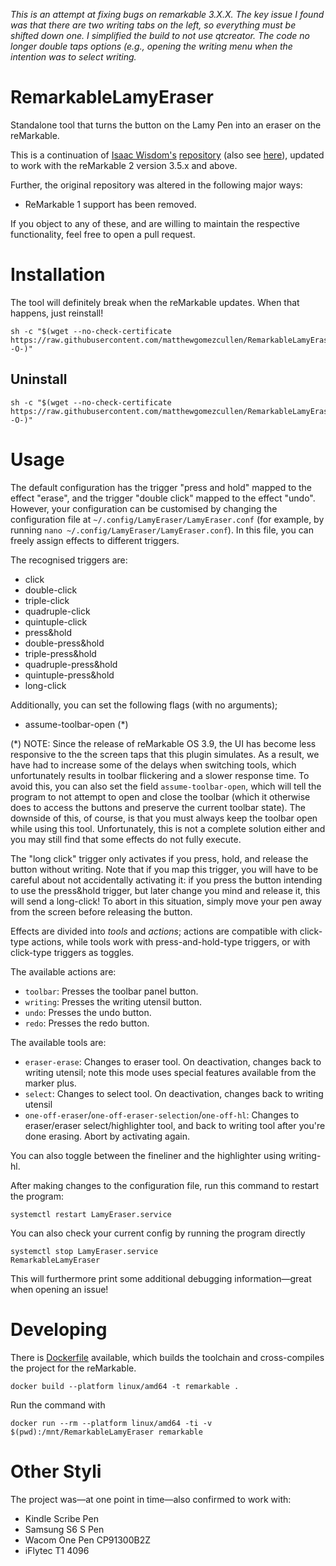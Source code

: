 *This is an attempt at fixing bugs on remarkable 3.X.X. The key issue I found was that there are two writing tabs on the left, so everything must be shifted down one. I simplified the build to not use qtcreator. The code no longer double taps options (e.g., opening the writing menu when the intention was to select writing.*

# RemarkableLamyEraser

Standalone tool that turns the button on the Lamy Pen into an eraser on the reMarkable.

This is a continuation of
[Isaac Wisdom's][ghub:isaac-wisdom]
[repository][ghub:lamy:orig]
(also see [here][ghub:lamy:orig:maintenance]),
updated to work with the reMarkable 2 version 3.5.x and above.

Further, the original repository was altered in the following major ways:

  - ReMarkable 1 support has been removed.

If you object to any of these,
and are willing to maintain the respective functionality,
feel free to open a pull request.

# Installation

The tool will definitely break when the reMarkable updates.
When that happens, just reinstall!

``` console
sh -c "$(wget --no-check-certificate https://raw.githubusercontent.com/matthewgomezcullen/RemarkableLamyEraser/main/scripts/LamyInstall.sh -O-)"
```

## Uninstall

``` console
sh -c "$(wget --no-check-certificate https://raw.githubusercontent.com/matthewgomezcullen/RemarkableLamyEraser/main/scripts/LamyUninstall.sh -O-)"
```

# Usage

The default configuration has the trigger "press and hold" mapped to the effect "erase",
and the trigger "double click" mapped to the effect "undo".
However, your configuration can be customised by changing the configuration file at
`~/.config/LamyEraser/LamyEraser.conf`
(for example, by running `nano ~/.config/LamyEraser/LamyEraser.conf`).
In this file, you can freely assign effects to different triggers.

The recognised triggers are:

  * click
  * double-click
  * triple-click
  * quadruple-click
  * quintuple-click
  * press&hold
  * double-press&hold
  * triple-press&hold
  * quadruple-press&hold
  * quintuple-press&hold
  * long-click

Additionally, you can set the following flags (with no arguments);
  * assume-toolbar-open (*)

(*) NOTE: Since the release of reMarkable OS 3.9,
the UI has become less responsive to the the screen taps that this plugin simulates.
As a result, we have had to increase some of the delays when switching tools,
which unfortunately results in toolbar flickering and a slower response time.
To avoid this, you can also set the field `assume-toolbar-open`,
which will tell the program to not attempt to open and close the toolbar
(which it otherwise does to access the buttons and preserve the current toolbar state).
The downside of this, of course, is that you must always keep the toolbar open while using this tool.
Unfortunately, this is not a complete solution either and you may still find that some effects do not fully execute.

The "long click" trigger only activates if you press, hold, and release the button without writing.
Note that if you map this trigger, you will have to be careful about not accidentally activating it:
if you press the button intending to use the press&hold trigger, but later change you mind and release it,
this will send a long-click!
To abort in this situation, simply move your pen away from the screen before releasing the button.

Effects are divided into *tools* and *actions*;
actions are compatible with click-type actions,
while tools work with press-and-hold-type triggers,
or with click-type triggers as toggles.

The available actions are:

  * `toolbar`: Presses the toolbar panel button.
  * `writing`: Presses the writing utensil button.
  * `undo`: Presses the undo button.
  * `redo`: Presses the redo button.

The available tools are:

  * `eraser-erase`: Changes to eraser tool.
    On deactivation, changes back to writing utensil;
    note this mode uses special features available from the marker plus.
  * `select`: Changes to select tool.
    On deactivation, changes back to writing utensil
  * `one-off-eraser`/`one-off-eraser-selection`/`one-off-hl`: Changes to eraser/eraser select/highlighter tool,
    and back to writing tool after you're done erasing.
    Abort by activating again.

You can also toggle between the fineliner and the highlighter using writing-hl.

After making changes to the configuration file,
run this command to restart the program:

``` console
systemctl restart LamyEraser.service
```

You can also check your current config by running the program directly

``` console
systemctl stop LamyEraser.service
RemarkableLamyEraser
```

This will furthermore print some additional debugging information—great when opening an issue!

# Developing

There is [Dockerfile](./Dockerfile) available,
which builds the toolchain and cross-compiles the project for the reMarkable.

``` console
docker build --platform linux/amd64 -t remarkable .
```

Run the command with

``` console
docker run --rm --platform linux/amd64 -ti -v $(pwd):/mnt/RemarkableLamyEraser remarkable
```

# Other Styli

The project was—at one point in time—also confirmed to work with:

 * Kindle Scribe Pen
 * Samsung S6 S Pen
 * Wacom One Pen CP91300B2Z
 * iFlytec T1 4096

[ghub:isaac-wisdom]: https://github.com/isaacwisdom
[ghub:lamy:orig]: https://github.com/isaacwisdom/RemarkableLamyEraser
[ghub:lamy:orig:maintenance]: https://github.com/isaacwisdom/RemarkableLamyEraser/issues/70

